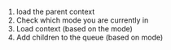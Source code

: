 1. load the parent context
2. Check which mode you are currently in
3. Load context (based on the mode)
4. Add children to the queue (based on mode)
